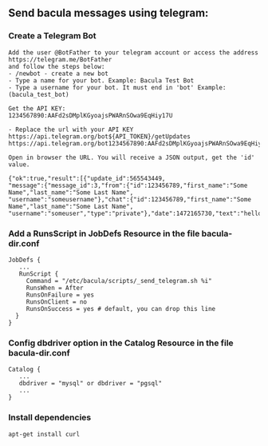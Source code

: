 ## Send bacula messages using telegram:


### Create a Telegram Bot 

```
Add the user @BotFather to your telegram account or access the address https://telegram.me/BotFather 
and follow the steps below:
- /newbot - create a new bot
- Type a name for your bot. Example: Bacula Test Bot
- Type a username for your bot. It must end in 'bot' Example: (bacula_test_bot)

Get the API KEY:
1234567890:AAFd2sDMplKGyoajsPWARnSOwa9EqHiy17U

- Replace the url with your API KEY
https://api.telegram.org/bot${API_TOKEN}/getUpdates
https://api.telegram.org/bot1234567890:AAFd2sDMplKGyoajsPWARnSOwa9EqHiy17U/getUpdates

Open in browser the URL. You will receive a JSON output, get the 'id' value.

{"ok":true,"result":[{"update_id":565543449,
"message":{"message_id":3,"from":{"id":123456789,"first_name":"Some Name","last_name":"Some Last Name",
"username":"someusername"},"chat":{"id":123456789,"first_name":"Some Name","last_name":"Some Last Name",
"username":"someuser","type":"private"},"date":1472165730,"text":"hello"}}]}
```

### Add a RunsScript in JobDefs Resource in the file bacula-dir.conf

```
JobDefs {
   ...
   RunScript {
     Command = "/etc/bacula/scripts/_send_telegram.sh %i"
     RunsWhen = After
     RunsOnFailure = yes
     RunsOnClient = no
     RunsOnSuccess = yes # default, you can drop this line
  }
}
```

### Config dbdriver option in the Catalog Resource in the file bacula-dir.conf

```
Catalog {
   ...
   dbdriver = "mysql" or dbdriver = "pgsql"
   ...
}

```

### Install dependencies

```
apt-get install curl
```
